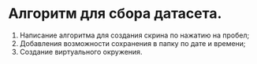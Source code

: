 # Алгоритм для сбора датасета.

1. Написание алгоритма для создания скрина по нажатию на пробел; 
2. Добавления возможности сохранения в папку по дате и времени;
3. Создание виртуального окружения.
